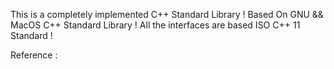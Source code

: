 
This is a completely implemented C++ Standard Library ! Based On GNU && MacOS C++ Standard Library ! All the interfaces are based ISO C++ 11 Standard !


Reference : 


